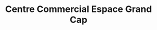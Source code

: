 ---
title: "Centre Commercial Espace Grand Cap"
url: /agde/centre-commercial-espace-grand-cap/
shop: centre commercial
---
